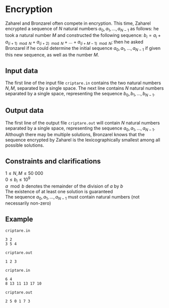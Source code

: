 # Encryption

Zaharel and Bronzarel often compete in encryption. This time, Zaharel encrypted a sequence of $N$ natural numbers $a_0, a_1, \dots, a_{N-1}$ as follows: he took a natural number $M$ and constructed the following sequence: $b_i = a_i + a_{(i+1) \mod N} + a_{(i+2) \mod N} + \dots + a_{(i+M-1) \mod N}$; then he asked Bronzarel if he could determine the initial sequence $a_0, a_1, \dots, a_{N-1}$ if given this new sequence, as well as the number $M$.

## Input data

The first line of the input file `criptare.in` contains the two natural numbers $N, M$, separated by a single space. The next line contains $N$ natural numbers separated by a single space, representing the sequence $b_0, b_1, \dots, b_{N-1}$.

## Output data

The first line of the output file `criptare.out` will contain $N$ natural numbers separated by a single space, representing the sequence $a_0, a_1, \dots, a_{N-1}$. Although there may be multiple solutions, Bronzarel knows that the sequence encrypted by Zaharel is the lexicographically smallest among all possible solutions.

## Constraints and clarifications

$1 \leq N, M \leq 50\ 000$  
$0 \leq b_i \leq 10^9$  
$a \mod b$ denotes the remainder of the division of $a$ by $b$  
The existence of at least one solution is guaranteed  
The sequence $a_0, a_1, \dots, a_{N-1}$ must contain natural numbers (not necessarily non-zero)

## Example

`criptare.in`
```
3 2
3 5 4
```

`criptare.out`
```
1 2 3
```

`criptare.in`
```
6 4
8 13 11 13 17 10
```

`criptare.out`
```
2 5 0 1 7 3
```